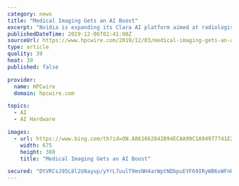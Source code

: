 ```yaml
---
category: news
title: "Medical Imaging Gets an AI Boost"
excerpt: "Nvidia is expanding its Clara AI platform aimed at radiologists to include data protections that allow clinicians to collaborate while maintaining patient privacy. The GPU leader unveiled a “federated” learning tool for Clara during this week’s Radiology Society of America conference designed to promote collaboration while protecting ..."
publishedDateTime: 2019-12-06T02:41:00Z
sourceUrl: https://www.hpcwire.com/2019/12/03/medical-imaging-gets-an-ai-boost/
type: article
quality: 39
heat: 39
published: false

provider:
  name: HPCwire
  domain: hpcwire.com

topics:
  - AI
  - AI Hardware

images:
  - url: https://www.bing.com/th?id=ON.A861662842B94ECAA99C1A94977741E2
    width: 675
    height: 380
    title: "Medical Imaging Gets an AI Boost"

secured: "DtVRCsJ95L8l2U8ayup/yYrL7uulT9msNH4arWptNDbpuEYF69IRyWB6xWFnHgDzwBRmqFHvM/OZWKMoI4BV3nzFMyZ8kYzPq3Zz7zsm7AngX/FsRs2HLCfQ0yXwNZsvjpGMhHcMJtY+a85lRnC3x/+KQjWs5EbJM0+tJVEpKFQ/seEwpOA/yjiEmXnmsQOg2N53InjfxzzFq3RaW66upUNH27KD3w73NmH1lsz0oNSCbOVW5hgsIXLyPmao4xnG4GEM2dVLdtmarduvQws0MA==;ZrJQTdud/YhIJwbAqd41XA=="
---
```


